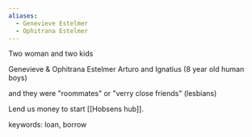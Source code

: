 ```yaml
---
aliases:
  - Genevieve Estelmer
  - Ophitrana Estelmer
---
```


Two woman and two kids

Genevieve & Ophitrana Estelmer
Arturo and Ignatius (8 year old human boys)




and they were "roommates" or "verry close friends" (lesbians)

Lend us money to start [[Hobsens hub]].

keywords: loan, borrow
